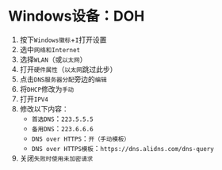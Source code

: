 # Windows设备：DOH

1. 按下```Windows徽标```+```I```打开设置
2. 选中```网络和Internet```
3. 选择```WLAN```（或```以太网```）
4. 打开```硬件属性```（```以太网```跳过此步）
5. 点击```DNS服务器分配```旁边的```编辑```
6. 将```DHCP```修改为```手动```
7. 打开```IPV4```
8. 修改以下内容：
	- ```首选DNS```：```223.5.5.5```
	- ```备用DNS```：```223.6.6.6```
	- ```DNS over HTTPS```：```开（手动模板）```
	- ```DNS over HTTPS模板```：```https://dns.alidns.com/dns-query```
9. 关闭```失败时使用未加密请求```